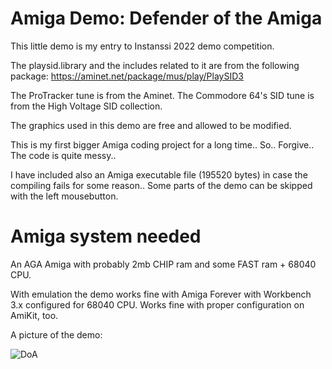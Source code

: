 # Amiga Demo: Defender of the Amiga
This little demo is my entry to Instanssi 2022 demo competition.

The playsid.library and the includes related to it are from the following package:
https://aminet.net/package/mus/play/PlaySID3

The ProTracker tune is from the Aminet.
The Commodore 64's SID tune is from the High Voltage SID collection.

The graphics used in this demo are free and allowed to be modified.

This is my first bigger Amiga coding project for a long time.. So.. Forgive.. The code is quite messy..

I have included also an Amiga executable file (195520 bytes) in case the compiling fails for some reason.. Some parts of the demo can be skipped with the left mousebutton.

# Amiga system needed

An AGA Amiga with probably 2mb CHIP ram and some FAST ram + 68040 CPU.

With emulation the demo works fine with Amiga Forever with Workbench 3.x configured for 68040 CPU. Works fine with proper configuration on AmiKit, too.


A picture of the demo:

![DoA](https://user-images.githubusercontent.com/61118857/158078846-f898935f-8d35-4576-8aa6-7936b896ebb0.jpg)


